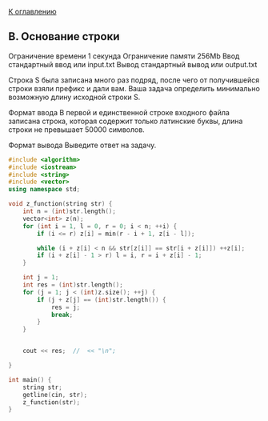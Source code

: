 [К оглавлению](../../README.md)

## B. Основание строки

Ограничение времени	1 секунда
Ограничение памяти	256Mb
Ввод	стандартный ввод или input.txt
Вывод	стандартный вывод или output.txt

Строка S была записана много раз подряд, после чего от получившейся строки взяли префикс и дали вам. Ваша задача определить минимально возможную длину исходной строки S.

Формат ввода
В первой и единственной строке входного файла записана строка, которая содержит только латинские буквы, длина строки не превышает 50000 символов.

Формат вывода
Выведите ответ на задачу.

```cpp
#include <algorithm>
#include <iostream>
#include <string>
#include <vector>
using namespace std;

void z_function(string str) {
    int n = (int)str.length();
    vector<int> z(n);
    for (int i = 1, l = 0, r = 0; i < n; ++i) {
        if (i <= r) z[i] = min(r - i + 1, z[i - l]);

        while (i + z[i] < n && str[z[i]] == str[i + z[i]]) ++z[i];
        if (i + z[i] - 1 > r) l = i, r = i + z[i] - 1;
    }

    int j = 1;
    int res = (int)str.length();
    for (j = 1; j < (int)z.size(); ++j) {
        if (j + z[j] == (int)str.length()) {
            res = j;
            break;
        }
    }


    cout << res;  //  << "\n";

}

int main() {
    string str;
    getline(cin, str);
    z_function(str);
}
```